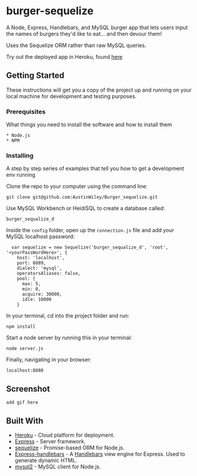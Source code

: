 
# burger-sequelize
A Node, Express, Handlebars, and MySQL burger app that lets users input the names of burgers they'd like to eat... and then devour them!

Uses the Sequelize ORM rather than raw MySQL queries.

Try out the deployed app in Heroku, found [here](https://infinite-beyond-30054.herokuapp.com/)

## Getting Started

These instructions will get you a copy of the project up and running on your local machine for development and testing purposes.

### Prerequisites

What things you need to install the software and how to install them

```
* Node.js
* NPM
```

### Installing

A step by step series of examples that tell you how to get a development env running

Clone the repo to your computer using the command line:

```
git clone git@github.com:AustinWiley/Burger_sequelize.git
```

Use MySQL Workbench or HeidiSQL to create a database called:

```
burger_sequalize_d
```

Inside the `config` folder, open up the `connection.js` file and add your MySQL localhost password:

```
  var sequelize = new Sequelize('burger_sequalize_d', 'root', '<yourPassWordHere>', {
    host: 'localhost',
    port: 8889,
    dialect: 'mysql',
    operatorsAliases: false,
    pool: {
      max: 5,
      min: 0,
      acquire: 30000,
      idle: 10000
    }
```

In your terminal, cd into the project folder and run:

```
npm install
```

Start a node server by running this in your terminal:

```
node server.js
```

Finally, navigating in your browser:

```
localhost:8080
```


## Screenshot
`add gif here`

## Built With

* [Heroku](https://heroku.com) - Cloud platform for deployment.
* [Express](https://www.npmjs.com/package/express) - Server framework.
* [sequelize](http://docs.sequelizejs.com/) -  Promise-based ORM for Node.js.
* [Express-handlebars](https://www.npmjs.com/package/express-handlebars) - A [Handlebars](https://www.npmjs.com/package/handlebars) view engine for Express. Used to generate dynamic HTML.
* [mysql2](https://www.npmjs.com/package/mysql2) - MySQL client for Node.js.
